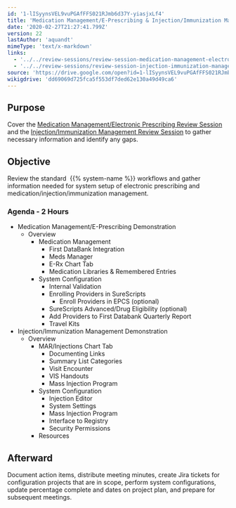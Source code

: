 ```yaml
---
id: '1-lISyynsVEL9vuPGAfFFS021RJmb6d37Y-yiasjxLf4'
title: 'Medication Management/E-Prescribing & Injection/Immunization Management'
date: '2020-02-27T21:27:41.799Z'
version: 22
lastAuthor: 'aquandt'
mimeType: 'text/x-markdown'
links:
  - '../../review-sessions/review-session-medication-management-electronic-prescribing.md'
  - '../../review-sessions/review-session-injection-immunization-management.md'
source: 'https://drive.google.com/open?id=1-lISyynsVEL9vuPGAfFFS021RJmb6d37Y-yiasjxLf4'
wikigdrive: 'dd69069d725fca5f553df7ded62e130a49d49ca6'
---
```

## Purpose

Cover the [Medication Management/Electronic Prescribing Review Session](../../review-sessions/review-session-medication-management-electronic-prescribing.md) and the [Injection/Immunization Management Review Session](../../review-sessions/review-session-injection-immunization-management.md) to gather necessary information and identify any gaps.

## Objective

Review the standard  {{% system-name %}} workflows and gather information needed for system setup of electronic prescribing and medication/injection/immunization management.

### Agenda - 2 Hours

* Medication Management/E-Prescribing Demonstration
    * Overview
        * Medication Management
            * First DataBank Integration
            * Meds Manager
            * E-Rx Chart Tab
            * Medication Libraries & Remembered Entries
        * System Configuration
            * Internal Validation
            * Enrolling Providers in SureScripts
                * Enroll Providers in EPCS (optional)
            * SureScripts Advanced/Drug Eligibility (optional)
            * Add Providers to First Databank Quarterly Report
            * Travel Kits
* Injection/Immunization Management Demonstration
    * Overview
        * MAR/Injections Chart Tab
            * Documenting Links
            * Summary List Categories
            * Visit Encounter
            * VIS Handouts
            * Mass Injection Program
        * System Configuration
            * Injection Editor
            * System Settings
            * Mass Injection Program
            * Interface to Registry
            * Security Permissions
        * Resources

## Afterward

Document action items, distribute meeting minutes, create Jira tickets for configuration projects that are in scope, perform system configurations, update percentage complete and dates on project plan, and prepare for subsequent meetings.
